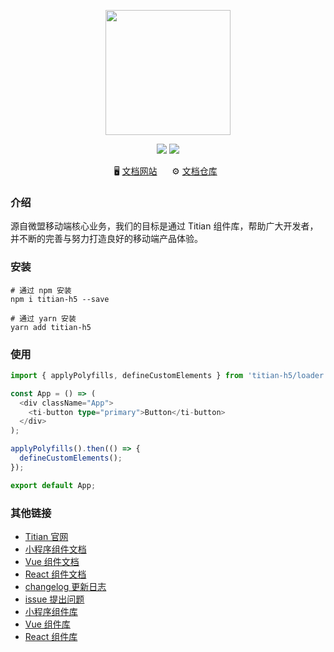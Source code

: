 <p align="center">
<img src="https://cdn2.weimob.com/saas/@assets/saas-fe-retail-h5-stc/image/titian/big-logo.svg" width="200" />
</p>

[//]: # 'TODO 发布到 npm 时需要'

<p align="center" style="text-align: center">
  <img src="https://img.shields.io/npm/v/titian-h5.svg?style=flat&color=fa2c19" />
  <img src="https://img.shields.io/npm/dm/titian-h5.svg?style=flat-square&color=green" />
</p>

<p align="center">
  🖥️&nbsp;<a href="https://titian.design.weimob.com/">文档网站</a>
  &nbsp;&nbsp;&nbsp;&nbsp;
  ⚙️&nbsp;<a href="https://github.com/weimob-tech/titian-h5">文档仓库</a>
  &nbsp;
</p>

### 介绍

源自微盟移动端核心业务，我们的目标是通过 Titian 组件库，帮助广大开发者，并不断的完善与努力打造良好的移动端产品体验。

### 安装

```shell
# 通过 npm 安装
npm i titian-h5 --save

# 通过 yarn 安装
yarn add titian-h5
```

### 使用

```typescript
import { applyPolyfills, defineCustomElements } from 'titian-h5/loader';

const App = () => (
  <div className="App">
    <ti-button type="primary">Button</ti-button>
  </div>
);

applyPolyfills().then(() => {
  defineCustomElements();
});

export default App;
```

### 其他链接

- [Titian 官网](https://titian.design.weimob.com)
- [小程序组件文档](https://titian.design.weimob.com/docs/mini-program/components/start/quick-start)
- [Vue 组件文档](https://titian.design.weimob.com/docs/vue/components/start/quick-start)
- [React 组件文档](https://titian.design.weimob.com/docs/react/components/start/quick-start)
- [changelog 更新日志](https://github.com/weimob-tech/titian-h5/blob/master/packages/h5/CHANGELOG.md)
- [issue 提出问题](https://github.com/weimob-tech/titian-h5/issues)
- [小程序组件库](https://www.npmjs.com/package/titian-mp)
- [Vue 组件库](https://www.npmjs.com/package/titian-h5-vue)
- [React 组件库](https://www.npmjs.com/package/titian-h5-react)